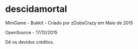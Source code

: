 # descidamortal
MiniGame - Bukkit - Criado por zDubsCrazy em Maio de 2015

OpenSource - 17/12/2015

Dê os devidos créditos.
